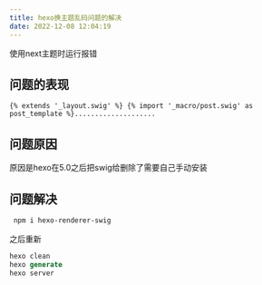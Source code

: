 ```yaml
---
title: hexo换主题乱码问题的解决
date: 2022-12-08 12:04:19
---
```




使用next主题时运行报错

## 问题的表现

```{% extends '_layout.swig' %} {% import '_macro/post.swig' as post_template %}....................```

## 问题原因

原因是hexo在5.0之后把swig给删除了需要自己手动安装

## 问题解决

```css
 npm i hexo-renderer-swig
```

之后重新

```verilog
hexo clean          
hexo generate      
hexo server
```

